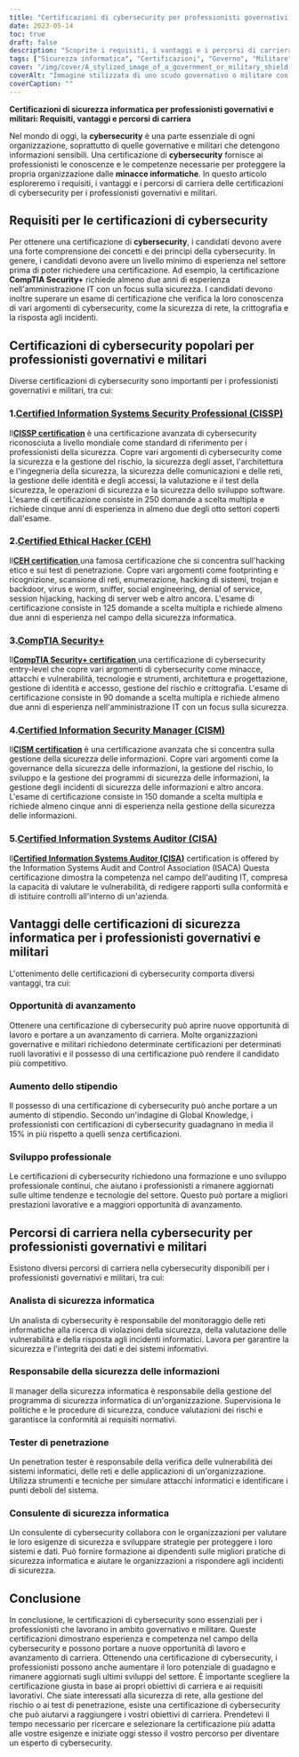 ```yaml
---
title: "Certificazioni di cybersecurity per professionisti governativi e militari"
date: 2023-05-14
toc: true
draft: false
description: "Scoprite i requisiti, i vantaggi e i percorsi di carriera delle certificazioni di cybersecurity nei settori governativo e militare."
tags: ["Sicurezza informatica", "Certificazioni", "Governo", "Militare", "Percorso di carriera", "Sicurezza delle informazioni", "Difesa", "Nulla osta di sicurezza", "Compliance", "Regolamenti", "Crimine informatico", "Minacce informatiche", "Audit IT", "Gestione del rischio", "CISSP", "CISM", "Sicurezza+", "CEH", "CAP", "CSSLP"]
cover: "/img/cover/A_stylized_image_of_a_government_or_military_shield.png"
coverAlt: "Immagine stilizzata di uno scudo governativo o militare con serrature e chiavi digitali sullo sfondo."
coverCaption: ""
---
```


**Certificazioni di sicurezza informatica per professionisti governativi e militari: Requisiti, vantaggi e percorsi di carriera**

Nel mondo di oggi, la **cybersecurity** è una parte essenziale di ogni organizzazione, soprattutto di quelle governative e militari che detengono informazioni sensibili. Una certificazione di **cybersecurity** fornisce ai professionisti le conoscenze e le competenze necessarie per proteggere la propria organizzazione dalle **minacce informatiche**. In questo articolo esploreremo i requisiti, i vantaggi e i percorsi di carriera delle certificazioni di cybersecurity per i professionisti governativi e militari.

## Requisiti per le certificazioni di cybersecurity

Per ottenere una certificazione di **cybersecurity**, i candidati devono avere una forte comprensione dei concetti e dei principi della cybersecurity. In genere, i candidati devono avere un livello minimo di esperienza nel settore prima di poter richiedere una certificazione. Ad esempio, la certificazione **CompTIA Security+** richiede almeno due anni di esperienza nell'amministrazione IT con un focus sulla sicurezza. I candidati devono inoltre superare un esame di certificazione che verifica la loro conoscenza di vari argomenti di cybersecurity, come la sicurezza di rete, la crittografia e la risposta agli incidenti.

## Certificazioni di cybersecurity popolari per professionisti governativi e militari

Diverse certificazioni di cybersecurity sono importanti per i professionisti governativi e militari, tra cui:

### 1.[Certified Information Systems Security Professional (CISSP)](https://www.isc2.org/Certifications/CISSP)

Il[**CISSP certification**](https://www.isc2.org/Certifications/CISSP) è una certificazione avanzata di cybersecurity riconosciuta a livello mondiale come standard di riferimento per i professionisti della sicurezza. Copre vari argomenti di cybersecurity come la sicurezza e la gestione del rischio, la sicurezza degli asset, l'architettura e l'ingegneria della sicurezza, la sicurezza delle comunicazioni e delle reti, la gestione delle identità e degli accessi, la valutazione e il test della sicurezza, le operazioni di sicurezza e la sicurezza dello sviluppo software. L'esame di certificazione consiste in 250 domande a scelta multipla e richiede cinque anni di esperienza in almeno due degli otto settori coperti dall'esame.

### 2.[Certified Ethical Hacker (CEH)](https://cert.eccouncil.org/certified-ethical-hacker.html)

Il[**CEH certification** ](https://cert.eccouncil.org/certified-ethical-hacker.html) una famosa certificazione che si concentra sull'hacking etico e sui test di penetrazione. Copre vari argomenti come footprinting e ricognizione, scansione di reti, enumerazione, hacking di sistemi, trojan e backdoor, virus e worm, sniffer, social engineering, denial of service, session hijacking, hacking di server web e altro ancora. L'esame di certificazione consiste in 125 domande a scelta multipla e richiede almeno due anni di esperienza nel campo della sicurezza informatica.

### 3.[CompTIA Security+](https://simeononsecurity.ch/articles/comptias-security-plus-sy0-601-what-do-you-need-to-know/)

Il[**CompTIA Security+ certification** ](https://simeononsecurity.ch/articles/comptias-security-plus-sy0-601-what-do-you-need-to-know/) una certificazione di cybersecurity entry-level che copre vari argomenti di cybersecurity come minacce, attacchi e vulnerabilità, tecnologie e strumenti, architettura e progettazione, gestione di identità e accesso, gestione del rischio e crittografia. L'esame di certificazione consiste in 90 domande a scelta multipla e richiede almeno due anni di esperienza nell'amministrazione IT con un focus sulla sicurezza.

### 4.[Certified Information Security Manager (CISM)](https://www.isaca.org/credentialing/cism)

Il[**CISM certification**](https://www.isaca.org/credentialing/cism) è una certificazione avanzata che si concentra sulla gestione della sicurezza delle informazioni. Copre vari argomenti come la governance della sicurezza delle informazioni, la gestione del rischio, lo sviluppo e la gestione dei programmi di sicurezza delle informazioni, la gestione degli incidenti di sicurezza delle informazioni e altro ancora. L'esame di certificazione consiste in 150 domande a scelta multipla e richiede almeno cinque anni di esperienza nella gestione della sicurezza delle informazioni.

### 5.[Certified Information Systems Auditor (CISA)](https://www.isaca.org/credentialing/cisa)

Il[**Certified Information Systems Auditor (CISA)**](https://www.isaca.org/credentialing/cisa) certification is offered by the Information Systems Audit and Control Association (ISACA) Questa certificazione dimostra la competenza nel campo dell'auditing IT, compresa la capacità di valutare le vulnerabilità, di redigere rapporti sulla conformità e di istituire controlli all'interno di un'azienda.

## Vantaggi delle certificazioni di sicurezza informatica per i professionisti governativi e militari

L'ottenimento delle certificazioni di cybersecurity comporta diversi vantaggi, tra cui:

### Opportunità di avanzamento

Ottenere una certificazione di cybersecurity può aprire nuove opportunità di lavoro e portare a un avanzamento di carriera. Molte organizzazioni governative e militari richiedono determinate certificazioni per determinati ruoli lavorativi e il possesso di una certificazione può rendere il candidato più competitivo.

### Aumento dello stipendio

Il possesso di una certificazione di cybersecurity può anche portare a un aumento di stipendio. Secondo un'indagine di Global Knowledge, i professionisti con certificazioni di cybersecurity guadagnano in media il 15% in più rispetto a quelli senza certificazioni.

### Sviluppo professionale

Le certificazioni di cybersecurity richiedono una formazione e uno sviluppo professionale continui, che aiutano i professionisti a rimanere aggiornati sulle ultime tendenze e tecnologie del settore. Questo può portare a migliori prestazioni lavorative e a maggiori opportunità di avanzamento.

## Percorsi di carriera nella cybersecurity per professionisti governativi e militari

Esistono diversi percorsi di carriera nella cybersecurity disponibili per i professionisti governativi e militari, tra cui:

### Analista di sicurezza informatica

Un analista di cybersecurity è responsabile del monitoraggio delle reti informatiche alla ricerca di violazioni della sicurezza, della valutazione delle vulnerabilità e della risposta agli incidenti informatici. Lavora per garantire la sicurezza e l'integrità dei dati e dei sistemi informativi.

### Responsabile della sicurezza delle informazioni

Il manager della sicurezza informatica è responsabile della gestione del programma di sicurezza informatica di un'organizzazione. Supervisiona le politiche e le procedure di sicurezza, conduce valutazioni dei rischi e garantisce la conformità ai requisiti normativi.

### Tester di penetrazione

Un penetration tester è responsabile della verifica delle vulnerabilità dei sistemi informatici, delle reti e delle applicazioni di un'organizzazione. Utilizza strumenti e tecniche per simulare attacchi informatici e identificare i punti deboli del sistema.

### Consulente di sicurezza informatica

Un consulente di cybersecurity collabora con le organizzazioni per valutare le loro esigenze di sicurezza e sviluppare strategie per proteggere i loro sistemi e dati. Può fornire formazione ai dipendenti sulle migliori pratiche di sicurezza informatica e aiutare le organizzazioni a rispondere agli incidenti di sicurezza.

## Conclusione

In conclusione, le certificazioni di cybersecurity sono essenziali per i professionisti che lavorano in ambito governativo e militare. Queste certificazioni dimostrano esperienza e competenza nel campo della cybersecurity e possono portare a nuove opportunità di lavoro e avanzamento di carriera. Ottenendo una certificazione di cybersecurity, i professionisti possono anche aumentare il loro potenziale di guadagno e rimanere aggiornati sugli ultimi sviluppi del settore. È importante scegliere la certificazione giusta in base ai propri obiettivi di carriera e ai requisiti lavorativi. Che siate interessati alla sicurezza di rete, alla gestione del rischio o ai test di penetrazione, esiste una certificazione di cybersecurity che può aiutarvi a raggiungere i vostri obiettivi di carriera. Prendetevi il tempo necessario per ricercare e selezionare la certificazione più adatta alle vostre esigenze e iniziate oggi stesso il vostro percorso per diventare un esperto di cybersecurity.
